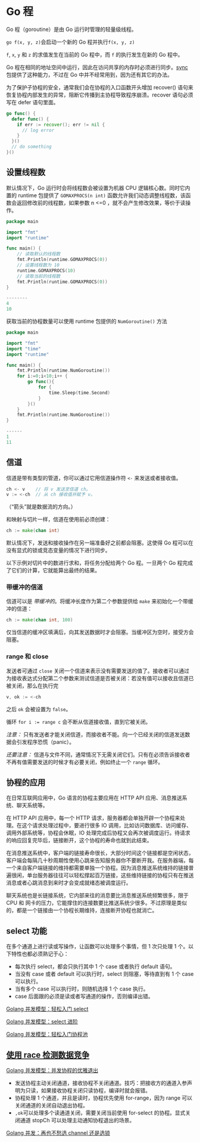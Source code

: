 # Go 程

Go 程（goroutine）是由 Go 运行时管理的轻量级线程。

`go f(x, y, z)`会启动一个新的 Go 程并执行`f(x, y, z)`

`f`, `x`, `y` 和 `z` 的求值发生在当前的 Go 程中，而 `f` 的执行发生在新的 Go 程中。

Go 程在相同的地址空间中运行，因此在访问共享的内存时必须进行同步。[sync](https://go-zh.org/pkg/sync/) 包提供了这种能力，不过在 Go 中并不经常用到，因为还有其它的办法。

为了保护子协程的安全，通常我们会在协程的入口函数开头增加 recover() 语句来恢复协程内部发生的异常，阻断它传播到主协程导致程序崩溃。recover 语句必须写在 defer 语句里面。

```go
go func() {
  defer func() {
    if err := recover(); err != nil {
      // log error
    }
  }()
  // do something
}()
```

## 设置线程数

默认情况下，Go 运行时会将线程数会被设置为机器 CPU 逻辑核心数。同时它内置的 runtime 包提供了 `GOMAXPROCS(n int)` 函数允许我们动态调整线程数，该函数会返回修改前的线程数，如果参数 n <=0 ，就不会产生修改效果，等价于读操作。

```go
package main

import "fmt"
import "runtime"

func main() {
    // 读取默认的线程数
    fmt.Println(runtime.GOMAXPROCS(0))
    // 设置线程数为 10
    runtime.GOMAXPROCS(10)
    // 读取当前的线程数
    fmt.Println(runtime.GOMAXPROCS(0))
}

--------
4
10
```

获取当前的协程数量可以使用 runtime 包提供的 `NumGoroutine()` 方法

```go
package main

import "fmt"
import "time"
import "runtime"

func main() {
    fmt.Println(runtime.NumGoroutine())
    for i:=0;i<10;i++ {
        go func(){
            for {
                time.Sleep(time.Second)
            }
        }()
    }
    fmt.Println(runtime.NumGoroutine())
}

------
1
11
```

## 信道

信道是带有类型的管道，你可以通过它用信道操作符 `<-` 来发送或者接收值。

```go
ch <- v    // 将 v 发送至信道 ch。
v := <-ch  // 从 ch 接收值并赋予 v。
```

（“箭头”就是数据流的方向。）

和映射与切片一样，信道在使用前必须创建：

```go
ch := make(chan int)
```

默认情况下，发送和接收操作在另一端准备好之前都会阻塞。这使得 Go 程可以在没有显式的锁或竞态变量的情况下进行同步。

以下示例对切片中的数进行求和，将任务分配给两个 Go 程。一旦两个 Go 程完成了它们的计算，它就能算出最终的结果。

### 带缓冲的信道

信道可以是 _带缓冲的_。将缓冲长度作为第二个参数提供给 `make` 来初始化一个带缓冲的信道：

```go
ch := make(chan int, 100)
```

仅当信道的缓冲区填满后，向其发送数据时才会阻塞。当缓冲区为空时，接受方会阻塞。

### range 和 close

发送者可通过 `close` 关闭一个信道来表示没有需要发送的值了。接收者可以通过为接收表达式分配第二个参数来测试信道是否被关闭：若没有值可以接收且信道已被关闭，那么在执行完

```go
v, ok := <-ch
```

之后 `ok` 会被设置为 `false`。

循环 `for i := range c` 会不断从信道接收值，直到它被关闭。

_注意：_ 只有发送者才能关闭信道，而接收者不能。向一个已经关闭的信道发送数据会引发程序恐慌（panic）。

_还要注意：_ 信道与文件不同，通常情况下无需关闭它们。只有在必须告诉接收者不再有值需要发送的时候才有必要关闭，例如终止一个 `range` 循环。

## 协程的应用

在日常互联网应用中，Go 语言的协程主要应用在 HTTP API 应用、消息推送系统、聊天系统等。

在 HTTP API 应用中，每一个 HTTP 请求，服务器都会单独开辟一个协程来处理。在这个请求处理过程中，要进行很多 IO 调用，比如访问数据库、访问缓存、调用外部系统等，协程会休眠，IO 处理完成后协程又会再次被调度运行。待请求的响应回复完毕后，链接断开，这个协程的寿命也就到此结束。

在消息推送系统中，客户端的链接寿命很长，大部分时间这个链接都是空闲状态，客户端会每隔几十秒周期性使用心跳来告知服务器你不要断开我。在服务器端，每一个来自客户端链接的维持都需要单独一个协程。因为消息推送系统维持的链接普遍很闲，单台服务器往往可以轻松撑起百万链接，这些维持链接的协程只有在推送消息或者心跳消息到来时才会变成就绪态被调度运行。

聊天系统也是长链接系统，它内部来往的消息要比消息推送系统频繁很多，限于 CPU 和 网卡的压力，它能撑住的连接数要比推送系统少很多。不过原理是类似的，都是一个链接由一个协程长期维持，连接断开协程也就消亡。

## select 功能

在多个通道上进行读或写操作，让函数可以处理多个事情，但 1 次只处理 1 个。以下特性也都必须熟记于心：

- 每次执行 select，都会只执行其中 1 个 case 或者执行 default 语句。
- 当没有 case 或者 default 可以执行时，select 则阻塞，等待直到有 1 个 case 可以执行。
- 当有多个 case 可以执行时，则随机选择 1 个 case 执行。
- case 后面跟的必须是读或者写通道的操作，否则编译出错。

[Golang 并发模型：轻松入门 select](http://lessisbetter.site/2018/12/13/golang-slect/)

[Golang 并发模型：select 进阶](http://lessisbetter.site/2018/12/17/golang-selete-advance/)

[Golang 并发模型：轻松入门协程池](http://lessisbetter.site/2018/12/20/golang-simple-goroutine-pool/)

## [使用 race 检测数据竞争](http://lessisbetter.site/2018/11/17/Golang-detecting-date-racing/)

[Golang 并发模型：并发协程的优雅退出](http://lessisbetter.site/2018/12/02/golang-exit-goroutine-in-3-ways/)

- 发送协程主动关闭通道，接收协程不关闭通道。技巧：把接收方的通道入参声明为只读，如果接收协程关闭只读协程，编译时就会报错。
- 协程处理 1 个通道，并且是读时，协程优先使用 for-range，因为 range 可以关闭通道的关闭自动退出协程。
- `,ok`可以处理多个读通道关闭，需要关闭当前使用 for-select 的协程。显式关闭通道 stopCh 可以处理主动通知协程退出的场景。

[Golang 并发：再也不愁选 channel 还是选锁](http://lessisbetter.site/2019/01/14/golang-channel-and-mutex/)
